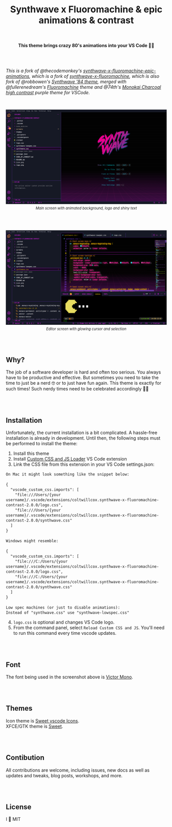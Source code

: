 <h1 align="center" >Synthwave x Fluoromachine & epic animations & contrast<br/><br/>
</h1>

<p align="center"><strong>This theme brings crazy 80's animations into your VS Code 🚀🎉 </strong></p>

<br/><br/>

_This is a fork of @thecodemonkey's <a href="https://github.com/thecodemonkey/synthwave-x-fluoromachine-epic-animations">synthwave-x-fluoromachine-epic-animations</a>, which is a fork of <a href="https://github.com/webrender/synthwave-x-fluoromachine">synthwave-x-fluoromachine</a>, which is also fork of @robbowen's [Synthwave '84 theme](https://marketplace.visualstudio.com/items?itemName=RobbOwen.synthwave-vscode), merged with @fullerenedream's [Fluoromachine](https://colorsublime.github.io/themes/FluoroMachine/) theme and @74th's [Monokai Charcoal high contrast](https://github.com/74th/vscode-monokaicharcoal) purple theme for VSCode._

<br/>

<p align="center">
  <img src="https://raw.githubusercontent.com/coltwillcox/synthwave-x-fluoromachine-contrast/master/screens/main.png" /><br/>
  <i style="font-size: .8em">Main screen with animated background, logo and shiny text</i>
</p>
<br/><br/>
<p align="center">
  <img src="https://raw.githubusercontent.com/coltwillcox/synthwave-x-fluoromachine-contrast/master/screens/editor.png" /><br/>
  <i style="font-size: .8em">Editor screen with glowing cursor and selection</i>
</p>

<br/> <br/>

## Why?

The job of a software developer is hard and often too serious. You always have to be productive and effective. But sometimes you need to take the time to just be a nerd 🤓 or to just have fun again. This theme is exactly for such times! Such nerdy times need to be celebrated accordingly 🎉🦄

<br/> <br/>

## Installation

Unfortunately, the current installation is a bit complicated.
A hassle-free installation is already in development.
Until then, the following steps must be performed to install the theme:

1. Install this theme
2. Install [Custom CSS and JS Loader](https://marketplace.visualstudio.com/items?itemName=be5invis.vscode-custom-css) VS Code extension
3. Link the CSS file from this extension in your VS Code settings.json:

```
On Mac it might look something like the snippet below:

{
  "vscode_custom_css.imports": [
    "file:///Users/{your username}/.vscode/extensions/coltwillcox.synthwave-x-fluoromachine-contrast-2.0.0/logo.css",
    "file:///Users/{your username}/.vscode/extensions/coltwillcox.synthwave-x-fluoromachine-contrast-2.0.0/synthwave.css"
  ]
}

Windows might resemble:

{
  "vscode_custom_css.imports": [
    "file:///C:/Users/{your username}/.vscode/extensions/coltwillcox.synthwave-x-fluoromachine-contrast-2.0.0/logo.css",
    "file:///C:/Users/{your username}/.vscode/extensions/coltwillcox.synthwave-x-fluoromachine-contrast-2.0.0/synthwave.css"
  ]
}

Low spec machines (or just to disable animations):
Instead of "synthwave.css" use "synthwave-lowspec.css"

```

4. `logo.css` is optional and changes VS Code logo.
5. From the command panel, select `Reload Custom CSS and JS`. You'll need to run this command every time vscode updates.

<br/><br/>

## Font

The font being used in the screenshot above is [Victor Mono](https://rubjo.github.io/victor-mono/).

<br/><br/>

## Themes

Icon theme is [Sweet vscode Icons](https://marketplace.visualstudio.com/items?itemName=EliverLara.sweet-vscode-icons).
<br/>
XFCE/GTK theme is [Sweet](https://www.xfce-look.org/p/1253385).

<br/><br/>

## Contibution

All contributions are welcome, including issues, new docs as well as updates and tweaks, blog posts, workshops, and more.

<br/><br/>

## License

I 💜 MIT
